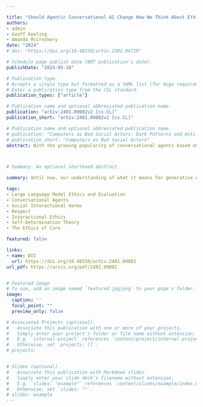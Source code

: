 ```yaml
---

title: "Should Agentic Conversational AI Change How We Think About Ethics? Characterising an Interactional Ethics Centred on Respect"
authors: 
- admin
- Geoff Keeling
- Amanda McCroskery
date: "2024"
# doi: "https://doi.org/10.48550/arXiv.2302.04720"

# Schedule page publish date (NOT publication's date).
publishDate: "2024-05-16"

# Publication type.
# Accepts a single type but formatted as a YAML list (for Hugo requirements).
# Enter a publication type from the CSL standard.
publication_types: ["article"]

# Publication name and optional abbreviated publication name.
publication: "arXiv:2401.09082v2 [cs.CL]"
publication_short: "arXiv:2401.09082v2 [cs.CL]"

# Publication name and optional abbreviated publication name.
# publication: "Computers as Bad Social Actors: Dark Patterns and Anti-Patterns in Interfaces that Act Socially"
# publication_short: "Computers as Bad Social Actors"
abstract: With the growing popularity of conversational agents based on large language models (LLMs), we need to ensure their behaviour is ethical and appropriate. Work in this area largely centres around the 'HHH’ criteria - making outputs more helpful and honest, and avoiding harmful (biased, toxic, or inaccurate) statements. Whilst this semantic focus isu seful when viewing LLM agents as mere mediums or output-generating systems, it fails to account for pragmatic factors that can make the same speech act seem more or less tactless or inconsiderate in different social situations. With the push towards agentic AI, wherein systems become increasingly proactive in chasing goals and performing actions in the world, considering the pragmatics of interaction becomes essential. We propose an interactional approach to ethics that is centred on relational and situational factors. We explore what it means for a system, as a social actor, to treat an individual respectfully in a (series of) interaction(s). Our work anticipates a set of largely unexplored risks at the level of situated social interaction, and offers practical suggestions to help agentic LLM technologies treat people well.



# Summary. An optional shortened abstract.

summary: Until now, our understanding of what it means for generative AI like large language models (LLMs) to behave ethically has mainly considered semantics (e.g., ensuring outputs do not contain any biased, inaccurate, harmful, offensive or toxic language). However, as AI systems start behaving more like social actors—speaking directly to people in natural language, and becoming more proactive in doing so—we believe that the pragmatics of situated social interaction should get more attention. That is, more than thinking about what makes for helpful or harmful language in the abstract, we need to consider what it actually means to treat a person well in an interaction or ongoing relationship. More than just avoiding universal 'harms' like being sexist or misleading, we propose an interactional ethics that is centred on duties of respect, considering how situational, relational and individual factors can make the same speech act seem more or less rude or inconsiderate in different contexts. 

tags:
- Large Language Model Ethics and Evaluation
- Conversational Agents
- Social Interactional Harms
- Respect
- Interactional Ethics
- Self-Determination Theory
- The Ethics of Care

featured: false

links:
- name: DOI
  url: https://doi.org/10.48550/arXiv.2401.09082
url_pdf: https://arxiv.org/pdf/2401.09082


# Featured image
# To use, add an image named `featured.jpg/png` to your page's folder. 
image:
  caption: ''
  focal_point: ""
  preview_only: false

# Associated Projects (optional).
#   Associate this publication with one or more of your projects.
#   Simply enter your project's folder or file name without extension.
#   E.g. `internal-project` references `content/project/internal-project/index.md`.
#   Otherwise, set `projects: []`.
# projects:


# Slides (optional).
#   Associate this publication with Markdown slides.
#   Simply enter your slide deck's filename without extension.
#   E.g. `slides: "example"` references `content/slides/example/index.md`.
#   Otherwise, set `slides: ""`.
# slides: example
---
```



